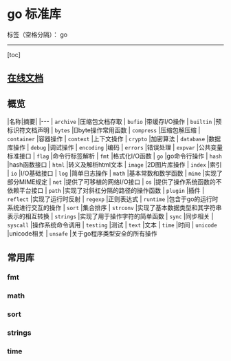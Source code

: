 ﻿# go 标准库

标签（空格分隔）： go

---

[toc]

## [在线文档](https://studygolang.com/pkgdoc)

## 概览

|名称|摘要|
|---
| `archive`      |压缩包文档存取
| `bufio`        |带缓存I/O操作
| `builtin`      |预标识符文档声明
| `bytes`        |[]byte操作常用函数
| `compress`     |压缩包解压缩 
| `container`    |容器操作
| `context`      |上下文操作
| `crypto`       |加密算法
| `database`     |数据库操作
| `debug`        |调试操作
| `encoding`     |编码
| `errors`       |错误处理
| `expvar`       |公共变量标准接口
| `flag`         |命令行标签解析
| `fmt`          |格式化I/O函数
| `go`           |go命令行操作
| `hash`         |hash函数接口
| `html`         |转义及解析html文本
| `image`        |2D图片库操作
| `index`        |索引
| `io`           |I/O基础接口
| `log`          |简单日志操作
| `math`         |基本常数和数学函数
| `mime`         |实现了部分MIME规定
| `net`          |提供了可移植的网络I/O接口
| `os`           |提供了操作系统函数的不依赖平台接口
| `path`         |实现了对斜杠分隔的路径的操作函数
| `plugin`       |插件
| `reflect`      |实现了运行时反射
| `regexp`       |正则表达式
| `runtime`      |包含于go的运行时系统进行交互的操作
| `sort`         |集合排序
| `strconv`      |实现了基本数据类型和其字符串表示的相互转换
| `strings`      |实现了用于操作字符的简单函数
| `sync`         |同步相关
| `syscall`      |操作系统命令调用
| `testing`      |测试
| `text`         |文本
| `time`         |时间
| `unicode`      |unicode相关
| `unsafe`       |关于go程序类型安全的所有操作

## 常用库

### fmt

### math

### sort

### strings

### time

